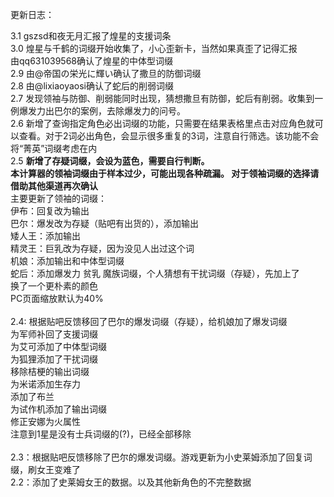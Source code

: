 更新日志：

3.1 gszsd和夜无月汇报了煌星的支援词条</br>
3.0 煌星与千鹤的词缀开始收集了，小心歪新卡，当然如果真歪了记得汇报</br>
由qq631039568确认了煌星的中体型词缀</br>
2.9 由@帝国の栄光に輝い确认了撒旦的防御词缀</br>
2.8 由@lixiaoyaosi确认了蛇后的削弱词缀</br>
2.7 发现领袖与防御、削弱能同时出现，猜想撒旦有防御，蛇后有削弱。收集到一例爆发力出巴尔的案例，去除爆发力的问号。</br>
2.6 新增了查询指定角色必出词缀的功能，只需要在结果表格里点击对应角色就可以查看。对于2词必出角色，会显示很多重复的3词，注意自行筛选。该功能不会将“菁英”词缀考虑在内</br>
2.5 <b>新增了存疑词缀，会设为蓝色，需要自行判断。</br>
本计算器的领袖词缀由于样本过少，可能出现各种疏漏。
对于领袖词缀的选择请借助其他渠道再次确认</b></br>
主要更新了领袖的词缀：</br>
伊布：回复改为输出</br>
巴尔：爆发改为存疑（贴吧有出货的），添加输出</br>
矮人王：添加输出</br>
精灵王：巨乳改为存疑，因为没见人出过这个词</br>
机娘：添加输出和中体型词缀</br>
蛇后：添加爆发力 贫乳 魔族词缀，个人猜想有干扰词缀（存疑），先加上了</br>
换了一个更朴素的颜色</br>
PC页面缩放默认为40%</br>
<br/>
2.4: 根据贴吧反馈移回了巴尔的爆发词缀（存疑），给机娘加了爆发词缀</br>
为军师补回了支援词缀</br>
为艾可添加了中体型词缀</br>
为狐狸添加了干扰词缀</br>
移除桔梗的输出词缀</br>
为米诺添加生存力</br>
添加了布兰</br>
为试作机添加了输出词缀</br>
修正安娜为火属性</br>
注意到1星是没有士兵词缀的(?)，已经全部移除</br>
<br/>
2.3：根据贴吧反馈移除了巴尔的爆发词缀。游戏更新为小史莱姆添加了回复词缀，刷女王变难了</br>
2.2：添加了史莱姆女王的数据。以及其他新角色的不完整数据</br>
